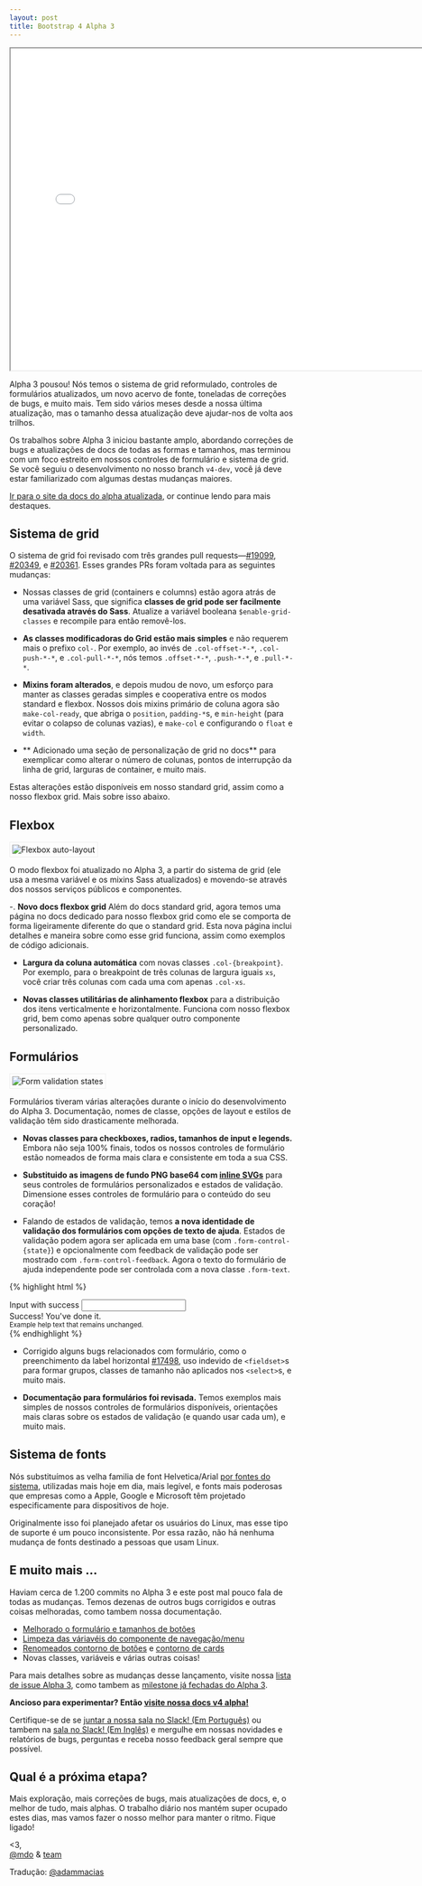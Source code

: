 ```yaml
---
layout: post
title: Bootstrap 4 Alpha 3
---
```


<div class="embed-responsive embed-responsive-16by9">
  <iframe class="embed-responsive-item" src="//www.youtube.com/embed/xFrGuyw1V8s?rel=0" width="760" height="570" allowfullscreen></iframe>
</div>

Alpha 3 pousou! Nós temos o sistema de grid reformulado, controles de formulários atualizados, um novo acervo de fonte, toneladas de correções de bugs, e muito mais. Tem sido vários meses desde a nossa última atualização, mas o tamanho dessa atualização deve ajudar-nos de volta aos trilhos.

Os trabalhos sobre Alpha 3 iniciou bastante amplo, abordando correções de bugs e atualizações de docs de todas as formas e tamanhos, mas terminou com um foco estreito em nossos controles de formulário e sistema de grid. Se você seguiu o desenvolvimento no nosso branch `v4-dev`, você já deve estar familiarizado com algumas destas mudanças maiores.

[Ir para o site da docs do alpha atualizada](http://v4-alpha.getbootstrap.com), or continue lendo para mais destaques.

## Sistema de grid

O sistema de grid foi revisado com três grandes pull requests—[#19099](https://github.com/twbs/bootstrap/pull/19099), [#20349](https://github.com/twbs/bootstrap/pull/20349), e [#20361](https://github.com/twbs/bootstrap/pull/20361). Esses grandes PRs foram voltada para as seguintes mudanças:

- Nossas classes de grid (containers e columns) estão agora atrás de uma variável Sass, que significa **classes de grid pode ser facilmente desativada através do Sass**. Atualize a variável booleana `$enable-grid-classes` e recompile para então removê-los.

- **As classes modificadoras do Grid estão mais simples** e não requerem mais o prefixo `col-`. Por exemplo, ao invés de `.col-offset-*-*`, `.col-push-*-*`, e `.col-pull-*-*`, nós temos `.offset-*-*`, `.push-*-*`, e `.pull-*-*`.

- **Mixins foram alterados**, e depois mudou de novo, um esforço para manter as classes geradas simples e cooperativa entre os modos standard e flexbox. Nossos dois mixins primário de coluna agora são `make-col-ready`, que abriga o `position`, `padding-*`s, e `min-height` (para evitar o colapso de colunas vazias), e `make-col` e configurando o `float` e `width`.

- ** Adicionado uma seção de personalização de grid no docs** para exemplicar como alterar o número de colunas, pontos de interrupção da linha de grid, larguras de container, e muito mais.

Estas alterações estão disponíveis em nosso standard grid, assim como a nosso flexbox grid. Mais sobre isso abaixo.

## Flexbox

<img alt="Flexbox auto-layout" src="{{ site.baseurl }}/img/2016/07/flex-cols.png" style="padding: 4px; border: 1px solid #eee;">

O modo flexbox foi atualizado no Alpha 3, a partir do sistema de grid (ele usa a mesma variável e os mixins Sass atualizados) e movendo-se através dos nossos serviços públicos e componentes.

-. **Novo docs flexbox grid** Além do docs standard grid, agora temos uma página no docs dedicado para nosso flexbox grid como ele se comporta de forma ligeiramente diferente do que o standard grid. Esta nova página inclui detalhes e maneira sobre como esse grid funciona, assim como exemplos de código adicionais.

- **Largura da coluna automática** com novas classes `.col-{breakpoint}`. Por exemplo, para o breakpoint de três colunas de largura iguais `xs`, você criar três colunas com cada uma com apenas `.col-xs`.

- **Novas classes utilitárias de alinhamento flexbox** para a distribuição dos itens verticalmente e horizontalmente. Funciona com nosso flexbox grid, bem como apenas sobre qualquer outro componente personalizado.

## Formulários

<img alt="Form validation states" src="{{ site.baseurl }}/img/2016/07/forms.png" style="padding: 4px; border: 1px solid #eee;">

Formulários tiveram várias alterações durante o início do desenvolvimento do Alpha 3. Documentação, nomes de classe, opções de layout e estilos de validação têm sido drasticamente melhorada.

- **Novas classes para checkboxes, radios, tamanhos de input e legends.** Embora não seja 100% finais, todos os nossos controles de formulário estão nomeados de forma mais clara e consistente em toda a sua CSS.

- **Substituido as imagens de fundo PNG base64 com [inline SVGs](https://github.com/twbs/bootstrap/pull/17222)** para seus controles de formulários personalizados e estados de validação. Dimensione esses controles de formulário para o conteúdo do seu coração!

- Falando de estados de validação, temos **a nova identidade de validação dos formulários com opções de texto de ajuda**. Estados de validação podem agora ser aplicada em uma base (com `.form-control-{state}`) e opcionalmente com feedback de validação pode ser mostrado com `.form-control-feedback`. Agora o texto do formulário de ajuda independente pode ser controlada com a nova classe `.form-text`.

{% highlight html %}
<div class="form-group has-success">
  <label class="col-form-label" for="inputSuccess1">
    Input with success
  </label>
  <input type="text" class="form-control form-control-success" id="inputSuccess1">
  <div class="form-control-feedback">
    Success! You've done it.
  </div>
  <small class="form-text text-muted">
    Example help text that remains unchanged.
  </small>
</div>
{% endhighlight %}

- Corrigido alguns bugs relacionados com formulário, como o preenchimento da label horizontal [#17498](https://github.com/twbs/bootstrap/issues/17498), uso indevido de `<fieldset>`s para formar grupos, classes de tamanho não aplicados nos `<select>`s, e muito mais.

- **Documentação para formulários foi revisada.** Temos exemplos mais simples de nossos controles de formulários disponíveis, orientações mais claras sobre os estados de validação (e quando usar cada um), e muito mais.

## Sistema de fonts

Nós substituímos as velha familia de font Helvetica/Arial [por fontes do sistema](https://github.com/twbs/bootstrap/pull/19098), utilizadas mais hoje em dia, mais legível, e fonts mais poderosas que empresas como a Apple, Google e Microsoft têm projetado especificamente para dispositivos de hoje.

Originalmente isso foi planejado afetar os usuários do Linux, mas esse tipo de suporte é um pouco inconsistente. Por essa razão, não há nenhuma mudança de fonts destinado a pessoas que usam Linux.

## E muito mais ...

Haviam cerca de 1.200 commits no Alpha 3 e este post mal pouco fala de todas as mudanças. Temos dezenas de outros bugs corrigidos e outras coisas melhoradas, como tambem nossa documentação.

- [Melhorado o formulário e tamanhos de botões](https://github.com/twbs/bootstrap/pull/19121)
- [Limpeza das váriavéis do componente de navegação/menu](https://github.com/twbs/bootstrap/pull/18783)
- [Renomeados contorno de botões](https://github.com/twbs/bootstrap/pull/18772) e [contorno de cards](https://github.com/twbs/bootstrap/pull/18774)
- Novas classes, variáveis e várias outras coisas!

Para mais detalhes sobre as mudanças desse lançamento, visite nossa [lista de issue Alpha 3](https://github.com/twbs/bootstrap/issues/18480), como tambem as [milestone já fechadas do  Alpha 3](https://github.com/twbs/bootstrap/milestone/35?closed=1).

**Ancioso para experimentar? Então [visite nossa docs v4 alpha!](http://v4-alpha.getbootstrap.com)**

Certifique-se de se [juntar a nossa sala no Slack! (Em Português)](http://bootstrapbrasil-slack.herokuapp.com/) ou tambem na [sala no Slack! (Em Inglês)](https://bootstrap-slack.herokuapp.com) e mergulhe em nossas novidades e relatórios de bugs, perguntas e receba nosso feedback geral sempre que possível.

## Qual é a próxima etapa?

Mais exploração, mais correções de bugs, mais atualizações de docs, e, o melhor de tudo, mais alphas. O trabalho diário nos mantém super ocupado estes dias, mas vamos fazer o nosso melhor para manter o ritmo. Fique ligado!

<3,<br>
[@mdo](https://twitter.com/mdo) & [team](https://github.com/twbs)

Tradução: [@adammacias](https://twitter.com/adammacias)
